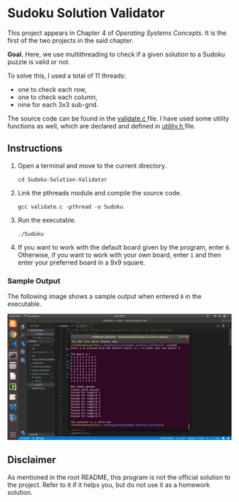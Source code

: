# Sudoku Solution Validator

This project appears in Chapter 4 of _Operating Systems Concepts._ It is the first of the two projects in the said chapter.

**Goal.** Here, we use multithreading to check if a given solution to a Sudoku puzzle is valid or not.

To solve this, I used a total of 11 threads:
<ul>
	<li> one to check each row, </li>
	<li> one to check each column, </li>
	<li> nine for each 3x3 sub-grid.
</ul>

The source code can be found in the <a href="https://github.com/rafi007akhtar/oslab/blob/master/Sudoku-Solution-Validator/validate.c"> validate.c </a> file. I have used some utility functions as well, which are declared and defined in <a href="https://github.com/rafi007akhtar/oslab/blob/master/Sudoku-Solution-Validator/utility.h"> utility.h </a> file.

## Instructions

1. Open a terminal and move to the current directory.
	```
	cd Sudoku-Solution-Validator
	```
2. Link the pthreads module and compile the source code.
	```
	gcc validate.c -pthread -o Sudoku
	```
3. Run the executable.
	```
	./Sudoku
	```
4. If you want to work with the default board given by the program, enter `0`. Otherwise, if you want to work with your own board, enter `1` and then enter your preferred board in a 9x9 square.

### Sample Output

The following image shows a sample output when entered `0` in the executable.

<img src="preview.png" title="Sudoku Solution Validator sample output">

## Disclaimer

As mentioned in the root README, this program is not the official solution to the project. Refer to it if it helps you, but do not use it as a homework solution.
